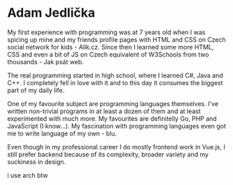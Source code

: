 # Adam Jedlička

My first experience with programming was at 7 years old when I was spicing up mine and my friends profile pages with HTML and CSS on Czech social network for kids - Alík.cz. Since then I learned some more HTML, CSS and even a bit of JS on Czech equivalent of W3Schools from two thousands - Jak psát web.

The real programming started in high school, where I learned C#, Java and C++. I completely fell in love with it and to this day it consumes the biggest part of my daily life.

One of my favourite subject are programming languages themselves. I've written non-trivial programs in at least a dozen of them and at least experimented with much more. My favourites are definitelly Go, PHP and JavaScript (I know...). My fascination with programming languages even got me to write language of my own - blu.

Even though in my professional career I do mostly frontend work in Vue.js, I still prefer backend because of its complexity, broader variety and my suckiness in design.

i use arch btw
